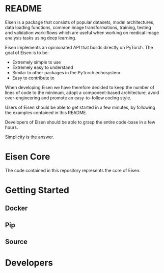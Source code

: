 # README

Eisen is a package that consists of popular datasets, 
model architectures, data loading functions, common image 
transformations, training, testing and validation work-flows
which are useful when working on medical image analysis tasks
using deep learning.

Eisen implements an opinionated API that builds directly 
on PyTorch. The goal of Eisen is to be:
* Extremely simple to use
* Extremely easy to understand
* Similar to other packages in the PyTorch echosystem
* Easy to contribute to

When developing Eisen we have therefore decided to keep the
number of lines of code to the minimum, adopt a 
component-based architecture, 
avoid over-engineering and promote an easy-to-follow 
coding style. 

Users of Eisen should be able to get started in a few minutes,
by following the examples contained in this README.

Developers of Eisen should be able to grasp the entire 
code-base in a few hours. 

Simplicity is the answer.

# Eisen Core

The code contained in this repository represents the core of 
Eisen.

# Getting Started

## Docker

## Pip

## Source

# Developers



